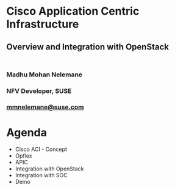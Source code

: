 <!-- .slide: data-state="cover" id="cover-page" data-menu-title="Cisco-ACI Integration" data-timing="20" -->
<div class="title">
    <h1>Cisco Application Centric Infrastructure</h1>
    <h2 style="margin-bottom: 50px;">Overview and Integration with OpenStack</h2>
</div>

<div class="row presenters">
    <div class="presenter presenter-1">
        <h3 class="name">Madhu Mohan Nelemane</h3>
        <h3 class="job-title">NFV Developer, SUSE</h3>
        <h3 class="email"><a href="mailto:mmnelemane@suse.com">mmnelemane@suse.com</a></h3>
    </div>
</div>


<!-- .slide: data-state="normal" id="agenda" data-menu-title="Agenda" data-timing="30" -->
# Agenda

* Cisco ACI - Concept
* Opflex
* APIC
* Integration with OpenStack
* Integration with SOC
* Demo
